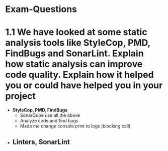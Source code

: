 <h1>Exam-Questions</h1>
 
<h1><strong>1.1</strong> We have looked at some static analysis tools like StyleCop, PMD, FindBugs and SonarLint. Explain how static analysis can improve code quality. Explain how it helped you or could have helped you in your project</h1> 

- <b>StyleCop, PMD, FindBugs</b>
    - SonarQube use all the above
    - Analyze code and find bugs
    - Made me change console print to logs (blocking call)
- <b>Linters, SonarLint</b>
    - 
